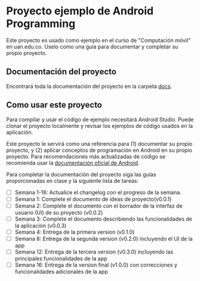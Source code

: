 # Proyecto ejemplo de Android Programming

Este proyecto es usado como ejemplo en el curso de "Computación móvil" en uan.edu.co. Uselo como una guía para documentar y completar su propio proyecto.

## Documentación del proyecto

Encontrará toda la documentación del proyecto en la carpeta [docs](docs).

## Como usar este proyecto

Para compilar y usar el código de ejemplo necesitará Android Studio. Puede clonar el proyecto localmente y revisar los ejemplos de código usados en la aplicación.

Este proyecto le servirá como una referencia para (1) documentar su propio proyecto, y (2) aplicar conceptos de programación en Android en su propio proyecto. Para recomendaciones más actualizadas de código se recomienda usar la [documentación oficial de Android](https://developer.android.com/docs).

Para completar la documentación del proyecto siga las guías proporcionadas en clase y la siguiente lista de tareas:

- [ ] Semana 1-16: Actualice el changelog con el progreso de la semana.
- [ ] Semana 1: Complete el documento de ideas de proyecto(v0.0.1)
- [ ] Semana 2: Complete el documento con el borrador de la interfaz de usuario (UI) de su proyecto (v0.0.2)
- [ ] Semana 3: Complete el documento describiendo las funcionalidades de la aplicación (v0.0.3)
- [ ] Semana 4: Entrega de la primera version (v0.1.0)
- [ ] Semana 8: Entrega de la segunda version (v0.2.0) incluyendo el UI de la app
- [ ] Semana 12: Entrega de la tercera version (v0.3.0) incluyendo las principales funcionalidades de la app
- [ ] Semana 16: Entrega de la version final (v1.0.0) con correcciones y funcionalidades adicionales de la app
